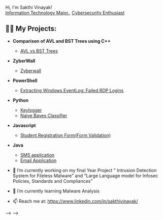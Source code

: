 Hi, I'm Sakthi Vinayak! <br/><a href="https://github.com/sooah0107">Information Technology Major.</a>, <a href="https://www.linkedin.com/in/sakthivinayak/">Cybersecurity Enthusiast</a>

<h2>👨‍💻 My Projects:</h2>

- <b> Comparison of AVL and BST Trees using C++ </b>
  - [AVL vs BST Trees](https://github.com/sooah0107/LABURL)
- <b>ZyberWall </b>
  - [Zyberwall](https://github.com/sooah0107/Zyber-Wall) 
- <b>PowerShell</b>
  - [Extracting Windows EventLog: Failed RDP Logins](https://github.com/joshmadakor1/Sentinel-Lab)
- <b>Python</b>
  - [Keylogger](https://github.com/sooah0107/LABURL)
  - [Naive Bayes Classifier](https://github.com/sooah0107/LABURL)
- <b>Javascript</b>
  - [Student Registration Form(Form Validation)](https://github.com/sooah0107/LABURL)
- <b>Java</b>
  - [SMS application](https://github.com/sooah0107/LABURL)
  - [Email Application](https://github.com/sooah0107/LABURL)

- 🔭 I’m currently working on my final Year Project " Intrusion Detection System for Fileless Malware" and "Large Language model for Infosec Policies, Standards and Compliances"
- 🌱 I’m currently learning Malware Analysis 
- 📫 Reach me at: https://www.linkedin.com/in/sakthivinayak/
  
-->
-->
